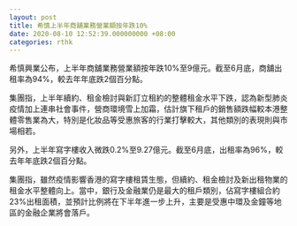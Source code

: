 ```yaml
---
layout: post
title: 希慎上半年商舖業務營業額按年跌10%
date: 2020-08-10 12:52:39.000000000 +08:00
categories: rthk
---
```


希慎興業公布，上半年商舖業務營業額按年跌10%至9億元。截至6月底，商舖出租率為94%，較去年年底跌2個百分點。

集團指，上半年續約、租金檢討與新訂立租約的整體租金水平下跌，認為新型肺炎疫情加上連串社會事件，營商環境雪上加霜，估計旗下租戶的銷售額跌幅較本港整體零售業為大，特別是化妝品等受惠旅客的行業打擊較大，其他類別的表現則與市場相若。

另外，上半年寫字樓收入微跌0.2%至9.27億元。截至6月底，出租率為96%，較去年年底跌2個百分點。

集團指，雖然疫情影響香港的寫字樓租賃生態，但續約、租金檢討及新出租物業的租金水平整體向上。當中，銀行及金融業仍是最大的租戶類別，佔寫字樓組合約23%出租面積，並預計比例將在下半年進一步上升，主要是受惠中環及金鐘等地區的金融企業將會落戶。
